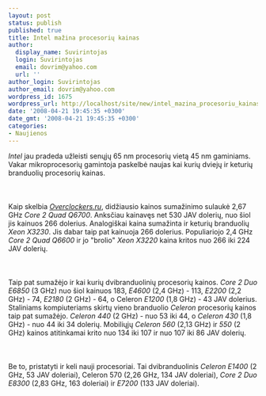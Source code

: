 ```yaml
---
layout: post
status: publish
published: true
title: Intel mažina procesorių kainas
author:
  display_name: Suvirintojas
  login: Suvirintojas
  email: dovrim@yahoo.com
  url: ''
author_login: Suvirintojas
author_email: dovrim@yahoo.com
wordpress_id: 1675
wordpress_url: http://localhost/site/new/intel_mazina_procesoriu_kainas/
date: '2008-04-21 19:45:35 +0300'
date_gmt: '2008-04-21 19:45:35 +0300'
categories:
- Naujienos
---
```

<p><i>Intel</i> jau pradeda užleisti senųjų 65 nm procesorių vietą 45 nm gaminiams. Vakar mikroprocesorių gamintoja paskelbė naujas kai kurių dviejų ir keturių branduolių procesorių kainas.<br />
<br><br />
<br>Kaip skelbia <a class="ns" href="http://www.overclockers.ru/hardnews/28933.shtml"><i>Overclockers.ru</i></a>, didžiausio kainos sumažinimo sulaukė 2,67 GHz <i>Core 2 Quad Q6700</i>. Anksčiau kainavęs net 530 JAV dolerių, nuo šiol jis kainuos 266 dolerius. Analogiškai kaina sumažinta ir keturių branduolių <i>Xeon X3230</i>. Jis dabar taip pat kainuoja 266 dolerius. Populiariojo 2,4 GHz <i>Core 2 Quad Q6600</i> ir jo &quot;brolio&quot; <i>Xeon X3220</i> kaina kritos nuo 266 iki 224 JAV dolerių.<br />
<br><br />
<br>Taip pat sumažėjo ir kai kurių dvibranduolinių procesorių kainos. <i>Core 2 Duo E6850</i> (3 GHz) nuo šiol kainuos 183, <i>E4600</i> (2,4 GHz) - 113, <i>E2200</i> (2,2 GHz) - 74, <i>E2180</i> (2 GHz) - 64, o Celeron <i>E1200</i> (1,8 GHz) - 43 JAV dolerius. Staliniams kompiuteriams skirtų vieno branduolio <i>Celeron</i> procesorių kainos taip pat sumažėjo. <i>Celeron 440</i> (2 GHz) - nuo 53 iki 44, o <i>Celeron 430</i> (1,8 GHz) - nuo 44 iki 34 dolerių. Mobiliųjų <i>Celeron 560</i> (2,13 GHz) ir <i>550</i> (2 GHz) kainos atitinkamai krito nuo 134 iki 107 ir nuo 107 iki 86 JAV dolerių.<br />
<br><br />
<br>Be to, pristatyti ir keli nauji procesoriai. Tai dvibranduolinis <i>Celeron E1400</i> (2 GHz, 53 JAV doleriai), Celeron 570 (2,26 GHz, 134 JAV doleriai), <i>Core 2 Duo E8300</i> (2,83 GHz, 163 doleriai) ir <i>E7200</i> (133 JAV doleriai).</p>
